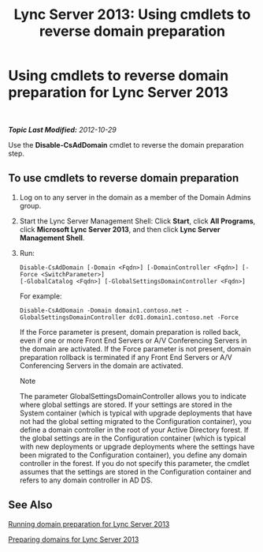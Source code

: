 ﻿---
title: 'Lync Server 2013: Using cmdlets to reverse domain preparation'
TOCTitle: Using cmdlets to reverse domain preparation
ms:assetid: 014dba5d-fcb3-44c9-9d63-ae0755276dac
ms:mtpsurl: https://technet.microsoft.com/en-us/library/Gg398071(v=OCS.15)
ms:contentKeyID: 48183227
ms.date: 07/23/2014
mtps_version: v=OCS.15
---

<div data-xmlns="http://www.w3.org/1999/xhtml">

<div class="topic" data-xmlns="http://www.w3.org/1999/xhtml" data-msxsl="urn:schemas-microsoft-com:xslt" data-cs="http://msdn.microsoft.com/en-us/">

<div data-asp="http://msdn2.microsoft.com/asp">

# Using cmdlets to reverse domain preparation for Lync Server 2013

</div>

<div id="mainSection">

<div id="mainBody">

<span> </span>

_**Topic Last Modified:** 2012-10-29_

Use the **Disable-CsAdDomain** cmdlet to reverse the domain preparation step.

<div>

## To use cmdlets to reverse domain preparation

1.  Log on to any server in the domain as a member of the Domain Admins group.

2.  Start the Lync Server Management Shell: Click **Start**, click **All Programs**, click **Microsoft Lync Server 2013**, and then click **Lync Server Management Shell**.

3.  Run:
    
        Disable-CsAdDomain [-Domain <Fqdn>] [-DomainController <Fqdn>] [-Force <SwitchParameter>] 
        [-GlobalCatalog <Fqdn>] [-GlobalSettingsDomainController <Fqdn>] 
    
    For example:
    
        Disable-CsAdDomain -Domain domain1.contoso.net -GlobalSettingsDomainController dc01.domain1.contoso.net -Force
    
    If the Force parameter is present, domain preparation is rolled back, even if one or more Front End Servers or A/V Conferencing Servers in the domain are activated. If the Force parameter is not present, domain preparation rollback is terminated if any Front End Servers or A/V Conferencing Servers in the domain are activated.
    
    <div>
    

    > [!NOTE]
    > The parameter GlobalSettingsDomainController allows you to indicate where global settings are stored. If your settings are stored in the System container (which is typical with upgrade deployments that have not had the global setting migrated to the Configuration container), you define a domain controller in the root of your Active Directory forest. If the global settings are in the Configuration container (which is typical with new deployments or upgrade deployments where the settings have been migrated to the Configuration container), you define any domain controller in the forest. If you do not specify this parameter, the cmdlet assumes that the settings are stored in the Configuration container and refers to any domain controller in AD&nbsp;DS.

    
    </div>

</div>

<div>

## See Also


[Running domain preparation for Lync Server 2013](lync-server-2013-running-domain-preparation.md)  


[Preparing domains for Lync Server 2013](lync-server-2013-preparing-domains.md)  
  

</div>

</div>

<span> </span>

</div>

</div>

</div>

